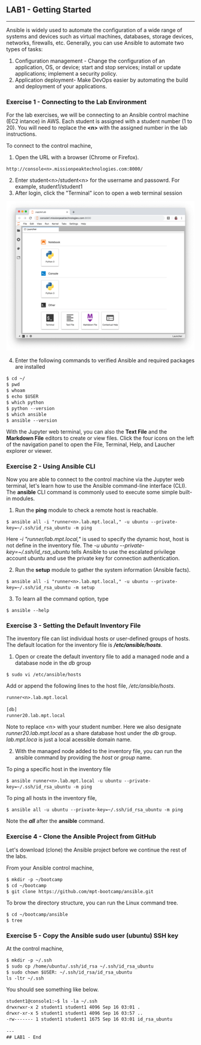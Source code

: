 ## LAB1 - Getting Started
---

Ansible is widely used to automate the configuration of a wide range of systems and devices such as virtual machines, databases, storage devices, networks, firewalls, etc. Generally, you can use Ansible to automate two types of tasks:

1. Configuration management - Change the configuration of an application, OS, or device; start and stop services; install or update applications; implement a security policy.
2. Application deployment- Make DevOps easier by automating the build and deployment of your applications.

### Exercise 1 - Connecting to the Lab Environment

For the lab exercises, we will be connecting to an Ansible control machine (EC2 intance) in AWS. Each student is assigned with a student number (1 to 20). You will need to replace the **\<n\>** with the assigned number in the lab instructions.


To connect to the control machine, 

1) Open the URL with a browser (Chrome or Firefox).

```
http://console<n>.missionpeaktechnologies.com:8000/
```
2) Enter student\<n\>/student\<n\> for the username and passowrd. For example, student1/student1
3) After login, click the "Terminal" icon to open a web terminal session

![Custom Apache Home Page](images/console-home.png)

4) Enter the following commands to verified Ansible and required packages are installed

```console
$ cd ~/
$ pwd
$ whoam
$ echo $USER
$ which python
$ python --version
$ which ansible
$ ansible --version

````

With the Jupyter web terminal, you can also the **Text File** and the **Markdown File** editors to create or view files. Click the four icons on the left of the navigation panel to open the File, Terminal, Help, and Laucher explorer or viewer.


### Exercise 2 - Using Ansible CLI

Now you are able to connect to the control machine via the Jupyter web terminal, let's learn how to use the Ansible command-line interface (CLI). The **ansible** CLI command is commonly used to execute some simple built-in modules.

1) Run the **ping** module to check a remote host is reachable.

```consle
$ ansible all -i "runner<n>.lab.mpt.local," -u ubuntu --private-key=~/.ssh/id_rsa_ubuntu -m ping

```

Here *-i "runner<n>/lab.mpt.local,"* is used to specify the dynamic host, host is not define in the inventory file. The *-u ubuntu --private-key=~/.ssh/id_rsa_ubuntu* tells Ansible to use the escalated privilege account *ubuntu* and use the private key for connection authentication.

2) Run the **setup** module to gather the system information (Ansible facts).


```console
$ ansible all -i "runner<n>.lab.mpt.local," -u ubuntu --private-key=~/.ssh/id_rsa_ubuntu -m setup

```

3) To learn all the command option, type

```consoel
$ ansible --help
```


### Exercise 3 - Setting the Default Inventory File

The inventory file can list individual hosts or user-defined groups of hosts. The default location for the inventory file is ***/etc/ansible/hosts***.

1) Open or create the default inventory file to add a managed node and a database node in the *db* group

```console
$ sudo vi /etc/ansible/hosts
```

Add or append the following lines to the host file, */etc/ansible/hosts*.

```
runner<n>.lab.mpt.local

[db]
runner20.lab.mpt.local

```

Note to replace \<n\> with your student number. Here we also designate *runner20.lab.mpt.local* as a share database host under the *db* group. *lab.mpt.loca* is just a local acessible domain name.


2) With the managed node added to the inventory file, you can run the ansible command by providing the *host* or *group* name.

To ping a specific host in the inventory file

```console
$ ansible runner<n>.lab.mpt.local -u ubuntu --private-key=~/.ssh/id_rsa_ubuntu -m ping
```

To ping all hosts in the inventory file,

```console
$ ansible all -u ubuntu --private-key=~/.ssh/id_rsa_ubuntu -m ping
```

Note the ***all*** after the **ansible** command.


### Exercise 4 - Clone the Ansible Project from GitHub

Let's download (clone) the Ansible project before we continue the rest of the labs.

From your Ansible control machine,

```console
$ mkdir -p ~/bootcamp
$ cd ~/bootcamp
$ git clone https://github.com/mpt-bootcamp/ansible.git
```

To brow the directory structure, you can run the Linux command tree.

```console
$ cd ~/bootcamp/ansible
$ tree
```

### Exercise 5 - Copy the Ansible sudo user (ubuntu) SSH key

At the control machine,

```console
$ mkdir -p ~/.ssh
$ sudo cp /home/ubuntu/.ssh/id_rsa ~/.ssh/id_rsa_ubuntu
$ sudo chown $USER: ~/.ssh/id_rsa/id_rsa_ubuntu
ls -ltr ~/.ssh

```

You should see something like below.

```
student1@console1:~$ ls -la ~/.ssh
drwxrwxr-x 2 student1 student1 4096 Sep 16 03:01 .
drwxr-xr-x 5 student1 student1 4096 Sep 16 03:57 ..
-rw------- 1 student1 student1 1675 Sep 16 03:01 id_rsa_ubuntu

---
## LAB1 - End